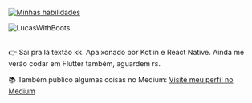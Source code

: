 [![Minhas habilidades](https://go-skill-icons.vercel.app/api/icons?i=kotlin,react,angular,ts,spring,latex)](https://skillicons.dev)

<p><img align="left" src="https://github-readme-stats.vercel.app/api/top-langs?username=LucasWithBoots&show_icons=true&locale=en&layout=compact" alt="LucasWithBoots" /> </p>

<br clear="left"/>

<br/>

👉 Sai pra lá textão kk. Apaixonado por Kotlin e React Native. Ainda me verão codar em Flutter também, aguardem rs.

📚 Também publico algumas coisas no Medium:
[Visite meu perfil no Medium](https://medium.com/@lucas.carrijoferrari)
